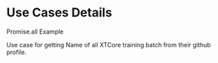 # Use Cases Details

Promise.all Example

Use case for getting Name of all XTCore training batch from their github profile.
